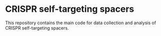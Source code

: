 # CRISPR self-targeting spacers

This repository contains the main code for data collection and analysis of
CRISPR self-targeting spacers.
